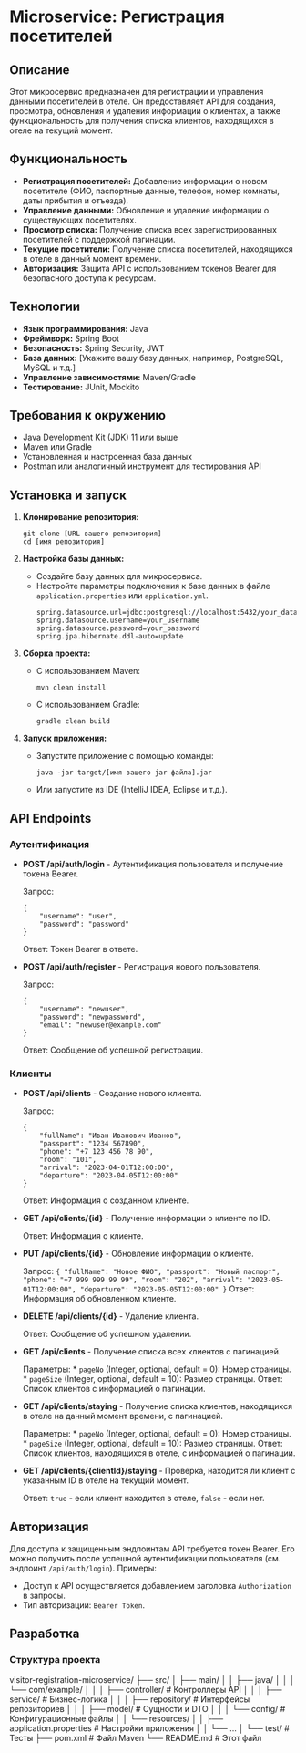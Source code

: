 # Microservice: Регистрация посетителей

## Описание

Этот микросервис предназначен для регистрации и управления данными посетителей в отеле. Он предоставляет API для создания, просмотра, обновления и удаления информации о клиентах, а также функциональность для получения списка клиентов, находящихся в отеле на текущий момент.

## Функциональность

*   **Регистрация посетителей:** Добавление информации о новом посетителе (ФИО, паспортные данные, телефон, номер комнаты, даты прибытия и отъезда).
*   **Управление данными:** Обновление и удаление информации о существующих посетителях.
*   **Просмотр списка:** Получение списка всех зарегистрированных посетителей с поддержкой пагинации.
*   **Текущие посетители:** Получение списка посетителей, находящихся в отеле в данный момент времени.
*   **Авторизация:** Защита API с использованием токенов Bearer для безопасного доступа к ресурсам.

## Технологии

*   **Язык программирования:** Java
*   **Фреймворк:** Spring Boot
*   **Безопасность:** Spring Security, JWT
*   **База данных:** [Укажите вашу базу данных, например, PostgreSQL, MySQL и т.д.]
*   **Управление зависимостями:** Maven/Gradle
*   **Тестирование:** JUnit, Mockito

## Требования к окружению

*   Java Development Kit (JDK) 11 или выше
*   Maven или Gradle
*   Установленная и настроенная база данных
*   Postman или аналогичный инструмент для тестирования API

## Установка и запуск

1.  **Клонирование репозитория:**

    ```
    git clone [URL вашего репозитория]
    cd [имя репозитория]
    ```

2.  **Настройка базы данных:**

    *   Создайте базу данных для микросервиса.
    *   Настройте параметры подключения к базе данных в файле `application.properties` или `application.yml`.
        ```
        spring.datasource.url=jdbc:postgresql://localhost:5432/your_database
        spring.datasource.username=your_username
        spring.datasource.password=your_password
        spring.jpa.hibernate.ddl-auto=update
        ```

3.  **Сборка проекта:**

    *   С использованием Maven:
        ```
        mvn clean install
        ```
    *   С использованием Gradle:
        ```
        gradle clean build
        ```

4.  **Запуск приложения:**

    *   Запустите приложение с помощью команды:
        ```
        java -jar target/[имя вашего jar файла].jar
        ```
    *   Или запустите из IDE (IntelliJ IDEA, Eclipse и т.д.).

## API Endpoints

### Аутентификация
*   **POST /api/auth/login** - Аутентификация пользователя и получение токена Bearer.

    Запрос:
      ```
      {
          "username": "user",
          "password": "password"
      }
      ```
    Ответ:
    Токен Bearer в ответе.
*   **POST /api/auth/register** - Регистрация нового пользователя.

    Запрос:
      ```
      {
          "username": "newuser",
          "password": "newpassword",
          "email": "newuser@example.com"
      }
      ```
    Ответ:
    Сообщение об успешной регистрации.

### Клиенты
*   **POST /api/clients** - Создание нового клиента.

    Запрос:
      ```
      {
          "fullName": "Иван Иванович Иванов",
          "passport": "1234 567890",
          "phone": "+7 123 456 78 90",
          "room": "101",
          "arrival": "2023-04-01T12:00:00",
          "departure": "2023-04-05T12:00:00"
      }
      ```
    Ответ:
    Информация о созданном клиенте.

*   **GET /api/clients/{id}** - Получение информации о клиенте по ID.

    Ответ:
    Информация о клиенте.

*   **PUT /api/clients/{id}** - Обновление информации о клиенте.

    Запрос:
        ```
        {
            "fullName": "Новое ФИО",
            "passport": "Новый паспорт",
            "phone": "+7 999 999 99 99",
            "room": "202",
            "arrival": "2023-05-01T12:00:00",
            "departure": "2023-05-05T12:00:00"
        }
        ```
    Ответ:
        Информация об обновленном клиенте.

*   **DELETE /api/clients/{id}** - Удаление клиента.

    Ответ:
        Сообщение об успешном удалении.

*   **GET /api/clients** - Получение списка всех клиентов с пагинацией.

    Параметры:
        *   `pageNo` (Integer, optional, default = 0): Номер страницы.
        *   `pageSize` (Integer, optional, default = 10): Размер страницы.
    Ответ:
        Список клиентов с информацией о пагинации.

*   **GET /api/clients/staying** - Получение списка клиентов, находящихся в отеле на данный момент времени, с пагинацией.

    Параметры:
        *   `pageNo` (Integer, optional, default = 0): Номер страницы.
        *   `pageSize` (Integer, optional, default = 10): Размер страницы.
    Ответ:
        Список клиентов, находящихся в отеле, с информацией о пагинации.

*   **GET /api/clients/{clientId}/staying** - Проверка, находится ли клиент с указанным ID в отеле на текущий момент.

    Ответ:
        `true` - если клиент находится в отеле, `false` - если нет.

## Авторизация

Для доступа к защищенным эндпоинтам API требуется токен Bearer. Его можно получить после успешной аутентификации пользователя (см. эндпоинт `/api/auth/login`).
Примеры:
* Доступ к API осуществляется добавлением заголовка `Authorization` в запросы.
* Тип авторизации: `Bearer Token`.

## Разработка

### Структура проекта
visitor-registration-microservice/
├── src/
│ ├── main/
│ │ ├── java/
│ │ │ └── com/example/
│ │ │ ├── controller/ # Контроллеры API
│ │ │ ├── service/ # Бизнес-логика
│ │ │ ├── repository/ # Интерфейсы репозиториев
│ │ │ ├── model/ # Сущности и DTO
│ │ │ └── config/ # Конфигурационные файлы
│ │ └── resources/
│ │ ├── application.properties # Настройки приложения
│ │ └── ...
│ └── test/ # Тесты
├── pom.xml # Файл Maven
└── README.md # Этот файл
